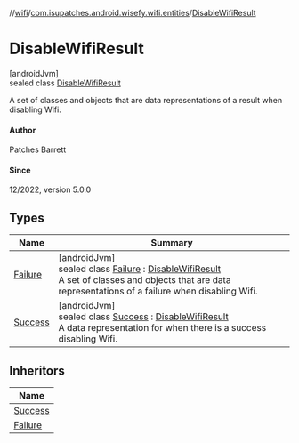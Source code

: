//[wifi](../../../index.md)/[com.isupatches.android.wisefy.wifi.entities](../index.md)/[DisableWifiResult](index.md)

# DisableWifiResult

[androidJvm]\
sealed class [DisableWifiResult](index.md)

A set of classes and objects that are data representations of a result when disabling Wifi.

#### Author

Patches Barrett

#### Since

12/2022, version 5.0.0

## Types

| Name | Summary |
|---|---|
| [Failure](-failure/index.md) | [androidJvm]<br>sealed class [Failure](-failure/index.md) : [DisableWifiResult](index.md)<br>A set of classes and objects that are data representations of a failure when disabling Wifi. |
| [Success](-success/index.md) | [androidJvm]<br>sealed class [Success](-success/index.md) : [DisableWifiResult](index.md)<br>A data representation for when there is a success disabling Wifi. |

## Inheritors

| Name |
|---|
| [Success](-success/index.md) |
| [Failure](-failure/index.md) |
